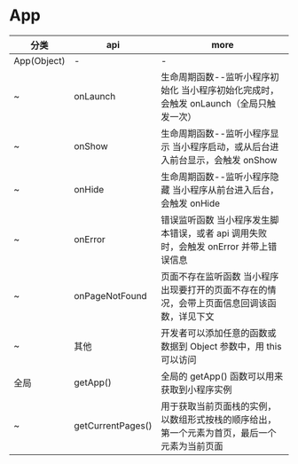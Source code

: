 # App

| 分类        | api               | more                                                                                         |
| ----------- | ----------------- | -------------------------------------------------------------------------------------------- |
| App(Object) | -                 | -                                                                                            |
| ~           | onLaunch          | 生命周期函数--监听小程序初始化	当小程序初始化完成时，会触发 onLaunch（全局只触发一次）       |
| ~           | onShow            | 生命周期函数--监听小程序显示	当小程序启动，或从后台进入前台显示，会触发 onShow               |
| ~           | onHide            | 生命周期函数--监听小程序隐藏	当小程序从前台进入后台，会触发 onHide                           |
| ~           | onError           | 错误监听函数	当小程序发生脚本错误，或者 api 调用失败时，会触发 onError 并带上错误信息        |
| ~           | onPageNotFound    | 页面不存在监听函数	当小程序出现要打开的页面不存在的情况，会带上页面信息回调该函数，详见下文  |
| ~           | 其他              | 开发者可以添加任意的函数或数据到 Object 参数中，用 this 可以访问                             |
| 全局        | getApp()          | 全局的 getApp() 函数可以用来获取到小程序实例                                                 |
| ~           | getCurrentPages() | 用于获取当前页面栈的实例，以数组形式按栈的顺序给出，第一个元素为首页，最后一个元素为当前页面 |